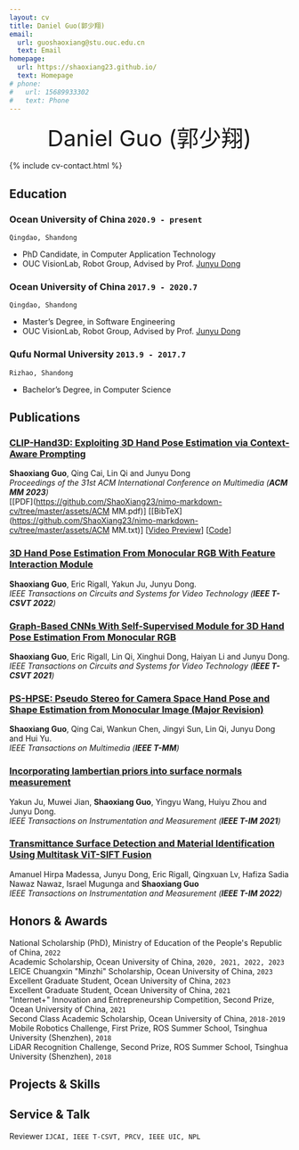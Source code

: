 ```yaml
---
layout: cv
title: Daniel Guo(郭少翔)
email:
  url: guoshaoxiang@stu.ouc.edu.cn
  text: Email
homepage:
  url: https://shaoxiang23.github.io/
  text: Homepage
# phone:
#   url: 15689933302
#   text: Phone
---
```


<div style="text-align: center; margin-top: 0; padding-top: 0;">
  <span style="font-size: 40px;">Daniel Guo (郭少翔)</span>
</div>

<!--
include contact information from the front matter
Supported arguments:
    - homepage: url, text
    - phone
    - email
-->

{% include cv-contact.html %}

## Education

### **Ocean University of China** `2020.9 - present`

```
Qingdao, Shandong
```

- PhD Candidate, in Computer Application Technology
- OUC VisionLab, Robot Group, Advised by Prof. [Junyu Dong](https://it.ouc.edu.cn/djy/main.htm)

### **Ocean University of China** `2017.9 - 2020.7`

```
Qingdao, Shandong
```

- Master’s Degree, in Software Engineering
- OUC VisionLab, Robot Group, Advised by Prof. [Junyu Dong](https://it.ouc.edu.cn/djy/main.htm)

### **Qufu Normal University** `2013.9 - 2017.7`

```
Rizhao, Shandong
```

- Bachelor’s Degree, in Computer Science

## Publications

### [**CLIP-Hand3D: Exploiting 3D Hand Pose Estimation via Context-Aware Prompting**](https://arxiv.org/pdf/2309.16140.pdf)
**Shaoxiang Guo**, Qing Cai, Lin Qi and Junyu Dong<br> 
_Proceedings of the 31st ACM International Conference on Multimedia (**ACM MM 2023**)_ <br>
[[PDF](https://github.com/ShaoXiang23/nimo-markdown-cv/tree/master/assets/ACM MM.pdf)]
[[BibTeX](https://github.com/ShaoXiang23/nimo-markdown-cv/tree/master/assets/ACM MM.txt)]
[[Video Preview](https://youtu.be/fMdHK9UrgQ4)]
[[Code](https://github.com/ShaoXiang23/CLIP_Hand_Demo)]

### [**3D Hand Pose Estimation From Monocular RGB With Feature Interaction Module**](https://ieeexplore.ieee.org/abstract/document/9680673)
**Shaoxiang Guo**, Eric Rigall, Yakun Ju, Junyu Dong.<br> 
_IEEE Transactions on Circuits and Systems for Video Technology (**IEEE T-CSVT 2022**)_ <br>
<!-- [[PDF](https://github.com/ShaoXiang23/nimo-markdown-cv/tree/master/assets/assets/ACM MM.pdf)]
[[BibTeX](https://github.com/ShaoXiang23/nimo-markdown-cv/tree/master/assets/assets/ACM MM.txt)]
[[Code](https://github.com/ShaoXiang23/CLIP_Hand_Demo)] -->

### [**Graph-Based CNNs With Self-Supervised Module for 3D Hand Pose Estimation From Monocular RGB**](https://ieeexplore.ieee.org/abstract/document/9123498)
**Shaoxiang Guo**, Eric Rigall, Lin Qi, Xinghui Dong, Haiyan Li and Junyu Dong.<br>
_IEEE Transactions on Circuits and Systems for Video Technology (**IEEE T-CSVT 2021**)_ <br>
<!-- [[PDF](https://github.com/ShaoXiang23/nimo-markdown-cv/tree/master/assets/assets/ACM MM.pdf)]
[[BibTeX](https://github.com/ShaoXiang23/nimo-markdown-cv/tree/master/assets/assets/ACM MM.txt)]
[[Code](https://github.com/ShaoXiang23/CLIP_Hand_Demo)] -->

### [**PS-HPSE: Pseudo Stereo for Camera Space Hand Pose and Shape Estimation from Monocular Image (Major Revision)**](https://arxiv.org/pdf/2309.16140.pdf)
**Shaoxiang Guo**, Qing Cai, Wankun Chen, Jingyi Sun, Lin Qi, Junyu Dong and Hui Yu.<br> 
_IEEE Transactions on Multimedia (**IEEE T-MM**)_ <br>
<!-- [[PDF](https://github.com/ShaoXiang23/nimo-markdown-cv/tree/master/assets/assets/ACM MM.pdf)]
[[BibTeX](https://github.com/ShaoXiang23/nimo-markdown-cv/tree/master/assets/assets/ACM MM.txt)]
[[Code](https://github.com/ShaoXiang23/CLIP_Hand_Demo)] -->

### [**Incorporating lambertian priors into surface normals measurement**](https://ieeexplore.ieee.org/abstract/document/9481150)
Yakun Ju, Muwei Jian, **Shaoxiang Guo**, Yingyu Wang, Huiyu Zhou and Junyu Dong.<br> 
_IEEE Transactions on Instrumentation and Measurement (**IEEE T-IM 2021**)_ <br>
<!-- [[PDF](https://github.com/ShaoXiang23/nimo-markdown-cv/tree/master/assets/assets/ACM MM.pdf)]
[[BibTeX](https://github.com/ShaoXiang23/nimo-markdown-cv/tree/master/assets/assets/ACM MM.txt)] -->

### [**Transmittance Surface Detection and Material Identification Using Multitask ViT-SIFT Fusion**](https://ieeexplore.ieee.org/abstract/document/9950355/)
Amanuel Hirpa Madessa, Junyu Dong, Eric Rigall, Qingxuan Lv, Hafiza Sadia Nawaz Nawaz, Israel Mugunga and **Shaoxiang Guo**<br> 
_IEEE Transactions on Instrumentation and Measurement (**IEEE T-IM 2022**)_ <br>
<!-- [[PDF](https://github.com/ShaoXiang23/nimo-markdown-cv/tree/master/assets/assets/ACM MM.pdf)]
[[BibTeX](https://github.com/ShaoXiang23/nimo-markdown-cv/tree/master/assets/assets/ACM MM.txt)] -->

## Honors & Awards

National Scholarship (PhD), Ministry of Education of the People's Republic of China, `2022`<br> 
Academic Scholarship, Ocean University of China, `2020, 2021, 2022, 2023`<br> 
LEICE Chuangxin "Minzhi" Scholarship, Ocean University of China, `2023`<br> 
Excellent Graduate Student, Ocean University of China, `2023`<br> 
Excellent Graduate Student, Ocean University of China, `2021`<br> 
"Internet+" Innovation and Entrepreneurship Competition, Second Prize, Ocean University of China, `2021`<br> 
Second Class Academic Scholarship, Ocean University of China, `2018-2019`<br> 
Mobile Robotics Challenge, First Prize, ROS Summer School, Tsinghua University (Shenzhen), `2018`<br> 
LiDAR Recognition Challenge, Second Prize, ROS Summer School, Tsinghua University (Shenzhen), `2018`<br> 

## Projects & Skills




## Service & Talk

Reviewer `IJCAI, IEEE T-CSVT, PRCV, IEEE UIC, NPL` <br>


<!-- ### Footer
Last updated: May 2013 -->
